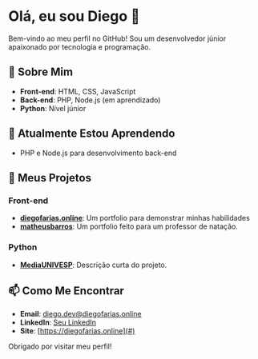 # Olá, eu sou Diego 👋

Bem-vindo ao meu perfil no GitHub! Sou um desenvolvedor júnior apaixonado por tecnologia e programação.

## 🚀 Sobre Mim

- **Front-end**: HTML, CSS, JavaScript
- **Back-end**: PHP, Node.js (em aprendizado)
- **Python**: Nível júnior

## 🌱 Atualmente Estou Aprendendo

- PHP e Node.js para desenvolvimento back-end

## 📂 Meus Projetos

### Front-end

- **[diegofarias.online](#)**: Um portfolio para demonstrar minhas habilidades
- **[matheusbarros](#)**: Um portfolio feito para um professor de natação.

### Python

- **[MediaUNIVESP](#)**: Descrição curta do projeto.

## 📫 Como Me Encontrar

- **Email**: diego.dev@diegofarias.online
- **LinkedIn**: [Seu LinkedIn](#)
- **Site**: [https://diegofarias.online](#)

Obrigado por visitar meu perfil!
